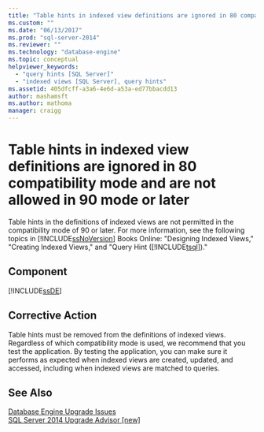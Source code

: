 ```yaml
---
title: "Table hints in indexed view definitions are ignored in 80 compatibility mode and are not allowed in 90 mode or later | Microsoft Docs"
ms.custom: ""
ms.date: "06/13/2017"
ms.prod: "sql-server-2014"
ms.reviewer: ""
ms.technology: "database-engine"
ms.topic: conceptual
helpviewer_keywords: 
  - "query hints [SQL Server]"
  - "indexed views [SQL Server], query hints"
ms.assetid: 405dfcff-a3a6-4e6d-a53a-ed77bbacdd13
author: mashamsft
ms.author: mathoma
manager: craigg
---
```

# Table hints in indexed view definitions are ignored in 80 compatibility mode and are not allowed in 90 mode or later
  Table hints in the definitions of indexed views are not permitted in the compatibility mode of 90 or later. For more information, see the following topics in [!INCLUDE[ssNoVersion](../../includes/ssnoversion-md.md)] Books Online: "Designing Indexed Views," "Creating Indexed Views," and "Query Hint ([!INCLUDE[tsql](../../includes/tsql-md.md)])."  
  
## Component  
 [!INCLUDE[ssDE](../../includes/ssde-md.md)]  
  
## Corrective Action  
 Table hints must be removed from the definitions of indexed views. Regardless of which compatibility mode is used, we recommend that you test the application. By testing the application, you can make sure it performs as expected when indexed views are created, updated, and accessed, including when indexed views are matched to queries.  
  
## See Also  
 [Database Engine Upgrade Issues](../../../2014/sql-server/install/database-engine-upgrade-issues.md)   
 [SQL Server 2014 Upgrade Advisor &#91;new&#93;](sql-server-2014-upgrade-advisor.md)  
  
  
